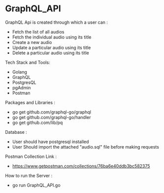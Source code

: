 # GraphQL_API

GraphQL Api is created through which a user can :

- Fetch the list of all audios
- Fetch the individual audio using its title 
- Create a new audio
- Update a particular audio using its title
- Delete a particular audio using its title


Tech Stack and Tools:
   - Golang
   - GraphQL
   - PostgresQL
   - pgAdmin
   - Postman


Packages and Libraries :
   - go get github.com/graphql-go/graphql
   - go get github.com/graphql-go/handler
   - go get github.com/lib/pq


Database  :
   - User should have postgresql installed
   - User Should import the attached "audio.sql" file before making requests
                              

Postman Collection Link :
   - https://www.getpostman.com/collections/76ba6e40ddb3bc582375


How to run the Server :
   - go run GraphQL_API.go
